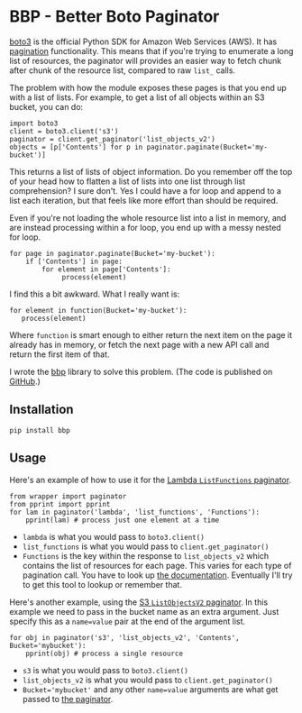 # BBP - Better Boto Paginator


[boto3](https://boto3.amazonaws.com/v1/documentation/api/latest/index.html) is the official Python SDK for Amazon Web Services (AWS).
It has [pagination](https://boto3.amazonaws.com/v1/documentation/api/latest/guide/paginators.html) functionality.
This means that if you're trying to enumerate a long list of resources, the paginator will provides an easier way to fetch chunk after chunk of the resource list, compared to raw `list_` calls.

The problem with how the module exposes these pages is that you end up with a list of lists.
For example, to get a list of all objects within an S3 bucket, you can do:

```
import boto3
client = boto3.client('s3')
paginator = client.get_paginator('list_objects_v2')
objects = [p['Contents'] for p in paginator.paginate(Bucket='my-bucket')]
```

This returns a list of lists of object information.
Do you remember off the top of your head how to flatten a list of lists into one list through list comprehension?
I sure don't.
Yes I could have a for loop and append to a list each iteration, but that feels like more effort than should be required.

Even if you're not loading the whole resource list into a list in memory, and are instead processing within a for loop, you end up with a messy nested for loop.

```
for page in paginator.paginate(Bucket='my-bucket'):
    if ['Contents'] in page:
        for element in page['Contents']:
             process(element)
```

I find this a bit awkward. 
What I really want is:

```
for element in function(Bucket='my-bucket'):
   process(element)
```

Where `function` is smart enough to either return the next item on the page it already has in memory,
or fetch the next page with a new API call and return the first item of that.

I wrote the [bbp](https://pypi.org/project/bbp/) library to solve this problem.
(The code is published on [GitHub](https://github.com/mdavis-xyz/bbp).)

## Installation

`pip install bbp`

## Usage

Here's an example of how to use it for the [Lambda `ListFunctions` paginator](https://boto3.amazonaws.com/v1/documentation/api/latest/reference/services/lambda.html#Lambda.Paginator.ListFunctions).


```
from wrapper import paginator
from pprint import pprint
for lam in paginator('lambda', 'list_functions', 'Functions'):
    pprint(lam) # process just one element at a time
```

* `lambda` is what you would pass to `boto3.client()`
* `list_functions` is what you would pass to `client.get_paginator()`
* `Functions` is the key within the response to `list_objects_v2` which contains the list of resources for each page.
  This varies for each type of pagination call. You have to look up [the documentation](https://boto3.amazonaws.com/v1/documentation/api/latest/reference/services/lambda.html#Lambda.Paginator.ListFunctions).
  Eventually I'll try to get this tool to lookup or remember that.

Here's another example, using the [S3 `ListObjectsV2` paginator](https://boto3.amazonaws.com/v1/documentation/api/latest/reference/services/s3.html#S3.Paginator.ListObjectsV2).
In this example we need to pass in the bucket name as an extra argument.
Just specify this as a `name=value` pair at the end of the argument list.

```
for obj in paginator('s3', 'list_objects_v2', 'Contents', Bucket='mybucket'):
    pprint(obj) # process a single resource
``` 

* `s3` is what you would pass to `boto3.client()`
* `list_objects_v2` is what you would pass to `client.get_paginator()`
* `Bucket='mybucket'` and any other `name=value` arguments are what get passed to [the paginator](https://boto3.amazonaws.com/v1/documentation/api/latest/reference/services/s3.html#S3.Paginator.ListObjectsV2).
